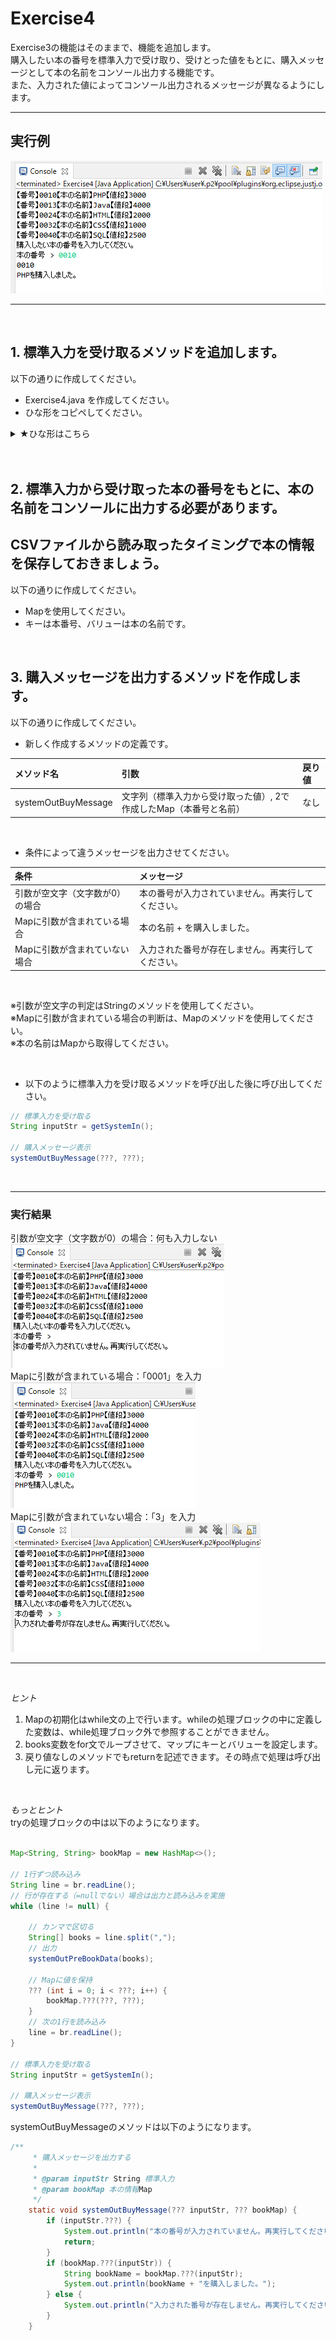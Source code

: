 
# Exercise4 
Exercise3の機能はそのままで、機能を追加します。  
購入したい本の番号を標準入力で受け取り、受けとった値をもとに、購入メッセージとして本の名前をコンソール出力する機能です。  
また、入力された値によってコンソール出力されるメッセージが異なるようにします。  
***  
## 実行例  
![実行結果](img/4.png)
***  

<br>

## 1. 標準入力を受け取るメソッドを追加します。
以下の通りに作成してください。 
* Exercise4.java を作成してください。 
* ひな形をコピペしてください。  

<details><summary>★ひな形はこちら</summary><div>

```java:Exercise1.java 
package Exercise;

import java.io.BufferedReader;
import java.io.FileReader;
import java.io.IOException;
import java.util.HashMap;
import java.util.Map;

public class Exercise4 {

	public static void main(String[] args) {
		// CSVファイルパス
		String path = "C:\\exercise\\book.csv";

		// try-with-resources
		try (BufferedReader br = new BufferedReader(new FileReader(path))) {

			Map<String, String> bookMap = new HashMap<>();

			// 1行ずつ読み込み
			String line = br.readLine();
			// 行が存在する（=nullでない）場合は出力と読み込みを実施
			while (line != null) {

				// カンマで区切る
				String[] books = line.split(",");
				// 出力
				systemOutPreBookData(books);

				// Mapに値を保持
				for (int i = 0; i < books.length; i++) {
					bookMap.put(books[0], books[1]);
				}
				// 次の1行を読み込み
				line = br.readLine();
			}

			// 標準入力を受け取る
			String inputStr = getSystemIn();

		} catch (IOException e) {
			// 例外発生時はこの処理を実施
			e.printStackTrace();
			System.out.println("予期せぬエラーが発生しました");
		}
	}

	/**
	 * 本情報を整形して出力する
	 * 
	 * @param books String[] csvファイルの1行をカンマ区切りにした配列
	 */
	static void systemOutPreBookData(String[] books) {

		// 出力
		for (int i = 0; i < books.length; i++) {
			String str = "【番号】";
			if (i == 1) {
				str = "【本の名前】";
			} else if (i == 2) {
				str = "【値段】";
			}
			System.out.print(str + books[i]);
		}
		// 改行
		System.out.println();
	}

	/**
	 * 標準入力を取得する
	 * 
	 * @return String 標準入力
	 */
	@SuppressWarnings("resource")
	static String getSystemIn() {
		System.out.println("購入したい本の番号を入力してください。");
		// 標準入力を受け取る
		java.util.Scanner scanner = new java.util.Scanner(System.in);
		System.out.print("本の番号 > ");
		return scanner.nextLine();
	}

}

```
</div>
</details>  

<br>
<br>

## 2. 標準入力から受け取った本の番号をもとに、本の名前をコンソールに出力する必要があります。  
## CSVファイルから読み取ったタイミングで本の情報を保存しておきましょう。  
以下の通りに作成してください。
* Mapを使用してください。
* キーは本番号、バリューは本の名前です。  

<br>

## 3. 購入メッセージを出力するメソッドを作成します。 
以下の通りに作成してください。 
* 新しく作成するメソッドの定義です。  

| メソッド名 | 引数 | 戻り値 |
|:-----------|:------------|:------------|
| systemOutBuyMessage       | 文字列（標準入力から受け取った値）, 2で作成したMap（本番号と名前）        | なし         |  

<br>

* 条件によって違うメッセージを出力させてください。  

| 条件 | メッセージ |
|:-----------|:------------|
| 引数が空文字（文字数が0）の場合    | 本の番号が入力されていません。再実行してください。       | 
| Mapに引数が含まれている場合    | 本の名前 + を購入しました。       | 
| Mapに引数が含まれていない場合    | 入力された番号が存在しません。再実行してください。       | 

<br>

※引数が空文字の判定はStringのメソッドを使用してください。  
※Mapに引数が含まれている場合の判断は、Mapのメソッドを使用してください。  
※本の名前はMapから取得してください。  

<br>

* 以下のように標準入力を受け取るメソッドを呼び出した後に呼び出してください。

```java
// 標準入力を受け取る
String inputStr = getSystemIn();

// 購入メッセージ表示
systemOutBuyMessage(???, ???);
```

<br>

***  

### 実行結果
引数が空文字（文字数が0）の場合：何も入力しない  
![実行結果1](img/5.png)  
Mapに引数が含まれている場合：「0001」を入力  
![実行結果1](img/6.png)  
Mapに引数が含まれていない場合：「3」を入力  
![実行結果1](img/7.png)  

*** 

<br>

*ヒント*
1. Mapの初期化はwhile文の上で行います。whileの処理ブロックの中に定義した変数は、while処理ブロック外で参照することができません。
1. books変数をfor文でループさせて、マップにキーとバリューを設定します。
1. 戻り値なしのメソッドでもreturnを記述できます。その時点で処理は呼び出し元に返ります。

<br>

*もっとヒント*  
tryの処理ブロックの中は以下のようになります。

```java

Map<String, String> bookMap = new HashMap<>();

// 1行ずつ読み込み
String line = br.readLine();
// 行が存在する（=nullでない）場合は出力と読み込みを実施
while (line != null) {

	// カンマで区切る
	String[] books = line.split(",");
	// 出力
	systemOutPreBookData(books);

	// Mapに値を保持
	??? (int i = 0; i < ???; i++) {
		bookMap.???(???, ???);
	}
	// 次の1行を読み込み
	line = br.readLine();
}

// 標準入力を受け取る
String inputStr = getSystemIn();

// 購入メッセージ表示
systemOutBuyMessage(???, ???);

```  

systemOutBuyMessageのメソッドは以下のようになります。

```java
/**
	 * 購入メッセージを出力する
	 * 
	 * @param inputStr String 標準入力
	 * @param bookMap 本の情報Map
	 */
	static void systemOutBuyMessage(??? inputStr, ??? bookMap) {
		if (inputStr.???) {
			System.out.println("本の番号が入力されていません。再実行してください。");
			return;
		}
		if (bookMap.???(inputStr)) {
			String bookName = bookMap.???(inputStr);
			System.out.println(bookName + "を購入しました。");
		} else {
			System.out.println("入力された番号が存在しません。再実行してください。");
		}
	}
```  